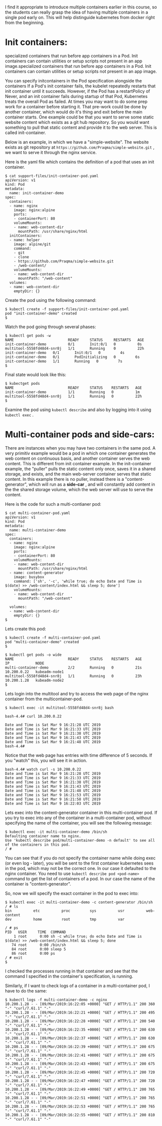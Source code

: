 I find it appropriate to introduce multiple containers earlier in this course, so the students can really grasp the idea of having multiple containers in a single pod early on. This will help distinguide kubernetes from docker right from the beginning.

# Init containers:
specialized containers that run before app containers in a Pod. Init containers can contain utilities or setup scripts not present in an app image.specialized containers that run before app containers in a Pod. Init containers can contain utilities or setup scripts not present in an app image.

You can specify initcontainers in the Pod specification alongside the containers
If a Pod's init container fails, the kubelet repeatedly restarts that init container until it succeeds. However, if the Pod has a restartPolicy of Never, and an init container fails during startup of that Pod, Kubernetes treats the overall Pod as failed.
At times you may want to do some prep work for a container before starting it. That pre-work could be done by another container, which would do it's thing and exit before the main container starts. One example could be that you want to serve some static website content which exists as a git hub repository. So you would want something to pull that static content and provide it to the web server. This is called init-container. 

Below is an example, in which we have a "simple-website". The website exists as git repository at `https://github.com/Praqma/simple-website.git` , we want to serve it through the nginx service.

Here is the yaml file which contains the definition of a pod that uses an init container.
```
$ cat support-files/init-container-pod.yaml
apiVersion: v1
kind: Pod
metadata:
  name: init-container-demo
spec:
  containers:
  - name: nginx
    image: nginx:alpine
    ports:
    - containerPort: 80
    volumeMounts:
    - name: web-content-dir
      mountPath: /usr/share/nginx/html
  initContainers:
  - name: helper
    image: alpine/git
    command:
    - git 
    - clone
    - https://github.com/Praqma/simple-website.git
    - /web-content/
    volumeMounts:
    - name: web-content-dir
      mountPath: "/web-content"
  volumes:
  - name: web-content-dir
    emptyDir: {}
```

Create the pod using the following command:

```
$ kubectl create -f support-files/init-container-pod.yaml 
pod "init-container-demo" created
$ 
```

Watch the pod going through several phases:
```
$ kubectl get pods -w
NAME                         READY     STATUS     RESTARTS   AGE
init-container-demo          0/1       Init:0/1   0          0s
multitool-5558fd48d4-snr8j   1/1       Running    0          22h
init-container-demo   0/1       Init:0/1   0         4s
init-container-demo   0/1       PodInitializing   0         6s
init-container-demo   1/1       Running   0         7s
$ 
```

Final state would look like this:
```
$ kubectget pods 
NAME                         READY     STATUS    RESTARTS   AGE
init-container-demo          1/1       Running   0          1m
multitool-5558fd48d4-snr8j   1/1       Running   0          22h
$ 
```

Examine the pod using `kubectl describe` and also by logging into it using `kubectl exec` .

# Multi-container pods and side-cars:
There are instances when you may have two containers in the same pod. A very primitiv example would be a pod in which one container generates the web content on continuous basis, and another container serves the web content. This is different from init container example. In the init-container example, the "puller" pulls the static content only once, saves it in a shared storage, and exists, and the main web-server container serves that static content. In this example there is no puller, instead there is a "content-generator", which will run as a **side-car** , and will constantly add content in the the shared storage volume, which the web server will use to serve the content.

Here is the code for such a multi-contianer pod:

```
$ cat multi-container-pod.yaml 
apiVersion: v1
kind: Pod
metadata:
  name: multi-container-demo
spec:
  containers:
  - name: nginx
    image: nginx:alpine
    ports:
    - containerPort: 80
    volumeMounts:
    - name: web-content-dir
      mountPath: /usr/share/nginx/html
  - name: content-generator
    image: busybox
    command: ['sh', '-c', 'while true; do echo Date and Time is $(date) >> /web-content/index.html && sleep 5; done']
    volumeMounts:
    - name: web-content-dir
      mountPath: "/web-content"

  volumes:
  - name: web-content-dir
    emptyDir: {}
$ 
```


Lets create this pod:

```
$ kubectl create -f multi-container-pod.yaml 
pod "multi-container-demo" created
$

$ kubectl get pods -o wide
NAME                         READY     STATUS    RESTARTS   AGE       IP            NODE
multi-container-demo         2/2       Running   0          21s       10.200.0.22   kubeadm-node1
multitool-5558fd48d4-snr8j   1/1       Running   0          23h       10.200.1.28   kubeadm-node2
$
```

Lets login into the multitool and try to access the web page of the nginx container from the multicontainer-pod.

```
$ kubectl exec -it multitool-5558fd48d4-snr8j bash

bash-4.4# curl 10.200.0.22

Date and Time is Sat Mar 9 16:21:28 UTC 2019
Date and Time is Sat Mar 9 16:21:33 UTC 2019
Date and Time is Sat Mar 9 16:21:38 UTC 2019
Date and Time is Sat Mar 9 16:21:43 UTC 2019
Date and Time is Sat Mar 9 16:21:48 UTC 2019
bash-4.4#
```

Notice that the web page has entries with time difference of 5 seconds. If you "watch" this, you will see it in action.

```
bash-4.4# watch curl -s 10.200.0.22
Date and Time is Sat Mar 9 16:21:28 UTC 2019
Date and Time is Sat Mar 9 16:21:33 UTC 2019
Date and Time is Sat Mar 9 16:21:38 UTC 2019
Date and Time is Sat Mar 9 16:21:43 UTC 2019
Date and Time is Sat Mar 9 16:21:48 UTC 2019
Date and Time is Sat Mar 9 16:21:53 UTC 2019
Date and Time is Sat Mar 9 16:21:58 UTC 2019
Date and Time is Sat Mar 9 16:22:03 UTC 2019
```

Lets exec into the content-generator container in this multi-container pod. If you try to exec into any of the container in a multi-container pod, without specifying the name of the container, you will see the following message:

```
$ kubectl exec -it multi-container-demo /bin/sh
Defaulting container name to nginx.
Use 'kubectl describe pod/multi-container-demo -n default' to see all of the containers in this pod.
/ #
```

You can see that if you do not specify the container name while doing exec (or even log - later), you will be sent to the first container kubernetes sees in the pod, which may not be the correct one. In our case it defaulted to the nginx container. You need to use `kubectl describe pod <pod-name>` command to get the list of containers of a pod. In our case the name of the container is "content-generator".

So, now we will specify the exact container in the pod to exec into:

```shell
$ kubectl exec -it multi-container-demo -c content-generator /bin/sh
/ # ls
bin          etc          proc         sys          usr          web-content
dev          home         root         tmp          var

/ # ps
PID   USER     TIME  COMMAND
    1 root      0:00 sh -c while true; do echo Date and Time is $(date) >> /web-content/index.html && sleep 5; done
   74 root      0:00 /bin/sh
   84 root      0:00 sleep 5
   86 root      0:00 ps
/ # exit
$
``` 
I checked the processes running in that container and see that the command I specified in the container's specification, is running. 

Similarly, if I want to check logs of a container in a multi-container pod, I have to do the same:

```
$ kubectl logs -f multi-container-demo -c nginx 
10.200.1.28 - - [09/Mar/2019:16:22:05 +0000] "GET / HTTP/1.1" 200 360 "-" "curl/7.61.1" "-"
10.200.1.28 - - [09/Mar/2019:16:22:21 +0000] "GET / HTTP/1.1" 200 495 "-" "curl/7.61.1" "-"
10.200.1.28 - - [09/Mar/2019:16:22:28 +0000] "GET / HTTP/1.1" 200 540 "-" "curl/7.61.1" "-"
10.200.1.28 - - [09/Mar/2019:16:22:35 +0000] "GET / HTTP/1.1" 200 630 "-" "curl/7.61.1" "-"
10.200.1.28 - - [09/Mar/2019:16:22:37 +0000] "GET / HTTP/1.1" 200 630 "-" "curl/7.61.1" "-"
10.200.1.28 - - [09/Mar/2019:16:22:39 +0000] "GET / HTTP/1.1" 200 675 "-" "curl/7.61.1" "-"
10.200.1.28 - - [09/Mar/2019:16:22:41 +0000] "GET / HTTP/1.1" 200 675 "-" "curl/7.61.1" "-"
10.200.1.28 - - [09/Mar/2019:16:22:43 +0000] "GET / HTTP/1.1" 200 675 "-" "curl/7.61.1" "-"
10.200.1.28 - - [09/Mar/2019:16:22:45 +0000] "GET / HTTP/1.1" 200 720 "-" "curl/7.61.1" "-"
10.200.1.28 - - [09/Mar/2019:16:22:47 +0000] "GET / HTTP/1.1" 200 720 "-" "curl/7.61.1" "-"
10.200.1.28 - - [09/Mar/2019:16:22:49 +0000] "GET / HTTP/1.1" 200 765 "-" "curl/7.61.1" "-"
10.200.1.28 - - [09/Mar/2019:16:22:51 +0000] "GET / HTTP/1.1" 200 765 "-" "curl/7.61.1" "-"
10.200.1.28 - - [09/Mar/2019:16:22:53 +0000] "GET / HTTP/1.1" 200 765 "-" "curl/7.61.1" "-"
10.200.1.28 - - [09/Mar/2019:16:22:55 +0000] "GET / HTTP/1.1" 200 810 "-" "curl/7.61.1" "-"
```





